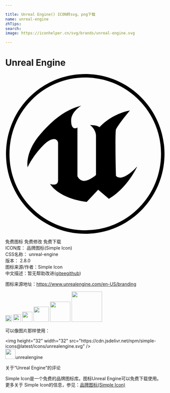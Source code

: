 ```yaml
---

title: Unreal Engine() ICON转svg、png下载
name: unreal-engine
zhTips: 
search: 
image: https://iconhelper.cn/svg/brands/unreal-engine.svg

---
```


# Unreal Engine  <small style="font-size: 60%;font-weight: 100"></small>

<div id="svg" class="svg-wrap">
<svg role="img" viewBox="0 0 24 24" xmlns="http://www.w3.org/2000/svg"><title>Unreal Engine icon</title><path d="M11.999 0C5.427 0 .1 5.373.1 12c0 6.628 5.327 12 11.899 12 6.571 0 11.899-5.372 11.899-12 0-6.627-5.328-12-11.9-12zm0 .528c3.038 0 5.895 1.194 8.043 3.36A11.446 11.446 0 0 1 23.374 12c0 3.064-1.183 5.945-3.332 8.112A11.254 11.254 0 0 1 12 23.472a11.253 11.253 0 0 1-8.044-3.36A11.447 11.447 0 0 1 .623 12c0-3.064 1.184-5.945 3.332-8.112A11.252 11.252 0 0 1 12 .528zm-.595 4.223c-1.938.52-3.732 1.516-6.123 4.258-2.392 2.742-1.938 5.006-1.938 5.006s.66-1.558 2.247-3.199c.752-.777 1.314-1.037 1.698-1.038a.598.598 0 0 1 .632.602v5.567c0 .55-.354.669-.68.663-.279-.005-.537-.102-.537-.102 1.63 2.368 5.526 2.7 5.526 2.7l1.711-1.828.04.035 1.568 1.336c2.866-1.703 4.248-4.86 4.248-4.86-1.279 1.353-2.094 1.669-2.578 1.667-.429-.003-.597-.255-.597-.255-.023-.117-.063-1.81-.078-3.505-.014-1.756-.001-3.513.087-3.518.494-.929 2.073-2.802 2.073-2.802-2.948.581-4.556 2.513-4.556 2.513-.475-.374-1.444-.311-1.444-.311.454.25.907.976.907 1.578v5.92s-.99.873-1.752.873c-.451 0-.729-.247-.881-.449a1.182 1.182 0 0 1-.15-.258V8.033a.634.634 0 0 1-.363.123c-.162 0-.33-.082-.444-.32-.086-.18-.141-.45-.141-.842 0-1.35 1.525-2.243 1.525-2.243z"/></svg>
</div>
<detail full-name='unreal-engine'></detail>

<div class="detail-page">
<p>
<span><span class="badge-success badge">免费图标</span> <span class="badge-success badge">免费修改</span>  <span class="badge-success badge">免费下载</span> </span>
<br/>
<span>
ICON库：
<span class="badge-secondary badge">品牌图标(Simple Icon)</span> 
</span>
<br/>
<span>
CSS名称：
<span class="badge-secondary badge">unreal-engine</span> 
</span>

<br/>
<span>
版本：
<span class="badge-secondary badge">2.8.0</span> 
</span>
<br/>
<span>图标来源/作者：<span class="badge-light badge">Simple Icon</span></span> 
<br/>
<span class="zh-detail">中文描述：暂无<span class="help-link"><span>帮助改进</span>(<a href="https://gitee.com/liuwave/icon-helper/edit/master/json/brands/unreal-engine.json" target="_blank" rel="noopener noreferrer">gitee</a><a href="https://github.com/liuwave/icon-helper/edit/master/json/brands/unreal-engine.json" target="_blank" rel="noopener noreferrer">github</a></span>)</span><br/>
</p>
</div><div class="description description alert alert-light"><p>图标来源地址：<a href="https://www.unrealengine.com/en-US/branding" target="_blank" rel="noopener noreferrer">https://www.unrealengine.com/en-US/branding</a></p></div>
<div class="alert alert-dark">
<img height="21" width="21" src="https://cdn.jsdelivr.net/npm/simple-icons@latest/icons/unrealengine.svg" />
<img height="24" width="24" src="https://cdn.jsdelivr.net/npm/simple-icons@latest/icons/unrealengine.svg" />
<img height="32" width="32" src="https://cdn.jsdelivr.net/npm/simple-icons@latest/icons/unrealengine.svg" />
<img height="48" width="48" src="https://cdn.jsdelivr.net/npm/simple-icons@latest/icons/unrealengine.svg" />
<img height="64" width="64" src="https://cdn.jsdelivr.net/npm/simple-icons@latest/icons/unrealengine.svg" />
<img height="96" width="96" src="https://cdn.jsdelivr.net/npm/simple-icons@latest/icons/unrealengine.svg" />

</div>
<div>
  <p>可以像图片那样使用：    
  </p>
  <div class="alert alert-primary" style="font-size: 14px">
    &lt;img height="32" width="32" src="https://cdn.jsdelivr.net/npm/simple-icons@latest/icons/unrealengine.svg" /&gt;
    <copy-btn content='<img height="32" width="32" src="https://cdn.jsdelivr.net/npm/simple-icons@latest/icons/unrealengine.svg" />'></copy-btn>
  </div>
  <div class="alert alert-secondary">
    <img height="32" width="32" src="https://cdn.jsdelivr.net/npm/simple-icons@latest/icons/unrealengine.svg" />unrealengine
    <copy-btn content="unrealengine" btn-title="复制图标名称"></copy-btn>
  </div>
</div>

<Vssue title="关于“Unreal Engine”的评论" >关于“Unreal Engine”的评论</Vssue>


<div><p>Simple Icon是一个免费的品牌图标库。图标Unreal Engine可以免费下载使用。更多关于  Simple Icon的信息，参见：<a target="_blank" href="https://iconhelper.cn/brands.html">品牌图标(Simple Icon)</a>
</p></div>
